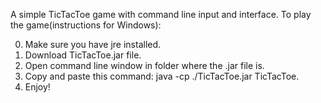 A simple TicTacToe game with command line input and interface.
To play the game(instructions for Windows):

0. Make sure you have jre installed.
1. Download TicTacToe.jar file.
2. Open command line window in folder where the .jar file is.
3. Copy and paste this command: java -cp ./TicTacToe.jar TicTacToe.
4. Enjoy!
